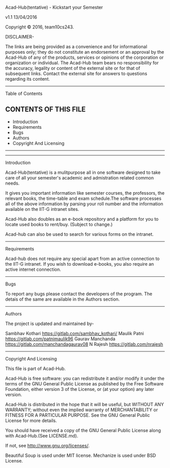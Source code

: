 Acad-Hub(tentative) - Kickstart your Semester 

v1.1 13/04/2016

Copyright © 2016, team10cs243. 

DISCLAIMER-

The links are being provided as a convenience and for informational purposes 
only; they do not constitute an endorsement or an approval by the Acad-Hub
of any of the products, services or opinions of the corporation or 
organization or individual. The Acad-Hub team bears no responsibility for 
the accuracy, legality or content of the external site or for that of subsequent 
links. Contact the external site for answers to questions regarding its content.


--------------------------------------------------------------------------------

Table of Contents

CONTENTS OF THIS FILE
---------------------
   
 * Introduction
 * Requirements
 * Bugs
 * Authors
 * Copyright And Licensing
 
--------------------------------------------------------------------------------
--------------------------------------------------------------------------------

Introduction

Acad-Hub(tentative) is a mulitpurpose all in one software designed to take care 
of all your semester's academic and admistration related common needs. 

It gives you important information like semester courses, the professors, the 
relevant books, the time-table and exam schedule.The software processes all of 
the above information by parsing your roll number and the information available 
on the IIT-G intranet sites.

Acad-Hub also doubles as an e-book repository and a platform for you to locate
used books to rent/buy. (Subject to change.)

Acad-hub can also be used to search for various forms on the intranet.


--------------------------------------------------------------------------------



Requirements

Acad-hub does not require any special apart from an active connection to the 
IIT-G intranet.
If you wish to download e-books, you also require an active internet connection.


--------------------------------------------------------------------------------

Bugs

To report any bugs please contact the developers of the program.
The detais of the same are available in the Authors section.

--------------------------------------------------------------------------------

Authors

The project is updated and maintained by-

Sambhav Kothari https://gitlab.com/sambhav_kothari/
Maulik Patni https://gitlab.com/patnimaulik96
Gaurav Manchanda https://gitlab.com/manchandagaurav08
N Rajesh https://gitlab.com/nrajesh

--------------------------------------------------------------------------------

Copyright And Licensing 

This file is part of Acad-Hub.

Acad-Hub is free software: you can redistribute it and/or modify
it under the terms of the GNU General Public License as published by
the Free Software Foundation, either version 3 of the License, or
(at your option) any later version.

Acad-Hub is distributed in the hope that it will be useful,
but WITHOUT ANY WARRANTY; without even the implied warranty of
MERCHANTABILITY or FITNESS FOR A PARTICULAR PURPOSE.  See the
GNU General Public License for more details.

You should have received a copy of the GNU General Public License
along with Acad-Hub.(See LICENSE.md).

If not, see <http://www.gnu.org/licenses/>.

Beautiful Soup is used under MIT license.
Mechanize is used under BSD License.

